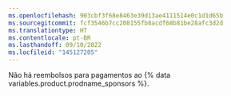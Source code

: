 ```yaml
---
ms.openlocfilehash: 903cbf3f68e8463e39d13ae4111514e0c1d1d65b
ms.sourcegitcommit: fcf3546b7cc208155fb8acdf68b81be28afc3d2d
ms.translationtype: HT
ms.contentlocale: pt-BR
ms.lasthandoff: 09/10/2022
ms.locfileid: "145127205"
---
```

Não há reembolsos para pagamentos ao {% data variables.product.prodname_sponsors %}.
